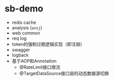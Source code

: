 # sb-demo
- redis cache
- analysis (`ansj`)
- web common
- req log
- token的强制过期逻辑实现（即注销）
- swagger
- logback
- 基于AOP和Annotation
    - @RateLimit接口限流
    - @TargetDataSource接口层的动态数据源切换